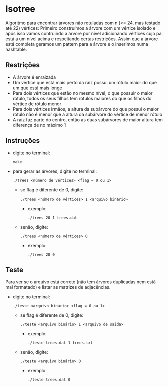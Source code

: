 # Isotree

Algoritmo para encontrar árvores não rotuladas com n (<= 24, mas testado até 22) vértices:
Primeiro construímos a árvore com um vértice isolado e após isso vamos contruindo a árvore
por nível adicionando vértices cujo pai está a um nível acima e respeitando certas restrições.
Assim que a árvore está completa geramos um pattern para a árvore e o inserimos numa hashtable.

## Restrições
- A árvore é enraizada
- Um vértice que está mais perto da raíz possui um rótulo maior do que um que está mais longe
- Para dois vértices que estão no mesmo nível, o que possuir o maior rótulo, todos os seus filhos tem rótulos maiores do que os filhos do vértice de rótulo menor
- Para dois vértices irmãos, a altura da subárvore do que possui o maior rótulo não é menor que a altura da subárvore do vértice de menor rótulo
- A raíz faz parte do centro, então as duas subárvores de maior altura tem diferença de no máximo 1

## Instruções

- digite no terminal:
	```
	make
	```
- para gerar as árvores, digite no terminal:
	```
	./trees <número de vértices> <flag = 0 ou 1>
	```
	- se flag é diferente de 0, digite: 
		```
		./trees <número de vértices> 1 <arquivo binário>
		```
		- exemplo: 
			```
			./trees 20 1 trees.dat
			```
	- senão, digite:
		```
		./trees <número de vértices> 0
		```
		- exemplo:
			```
			./trees 20 0
			```
## Teste

Para ver se o arquivo está correto (não tem árvores duplicadas nem está mal formatado) e listar as matrizes de adjacências.

- digite no terminal: 
	```
	./teste <arquivo binário> <flag = 0 ou 1>	
	```
	- se flag é diferente de 0, digite: 
		```
		./teste <arquivo binário> 1 <arquivo de saida>
		```
		- exemplo:
			```
			./teste trees.dat 1 trees.txt
			```
	- senão, digite: 
		```
		./teste <arquivo binário> 0
		```
		- exemplo
			```
			./teste trees.dat 0
			```
